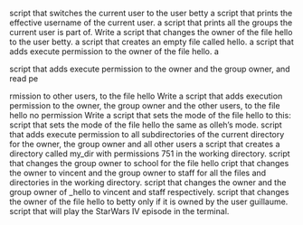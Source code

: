 script that switches the current user to the user betty
a script that prints the effective username of the current user.
a script that prints all the groups the current user is part of.
Write a script that changes the owner of the file hello to the user betty.
a script that creates an empty file called hello.
a script that adds execute permission to the owner of the file hello.
a 

script that adds execute permission to the owner and the group owner, and read pe

rmission to other users, to the file hello
Write a script that adds execution permission to the owner, the group owner and the other users, to the file hello
no permission
Write a script that sets the mode of the file hello to this:
 script that sets the mode of the file hello the same as olleh’s mode.
 script that adds execute permission to all subdirectories of the current directory for the owner, the group owner and all other users
a script that creates a directory called my_dir with permissions 751 in the working directory.
script that changes the group owner to school for the file hello
cript that changes the owner to vincent and the group owner to staff for all the files and directories in the working directory.
script that changes the owner and the group owner of _hello to vincent and staff respectively.
script that changes the owner of the file hello to betty only if it is owned by the user guillaume.
script that will play the StarWars IV episode in the terminal.
